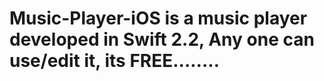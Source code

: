 # Music-Player-iOS is a music player developed in Swift 2.2, Any one can use/edit it, its FREE........ 
